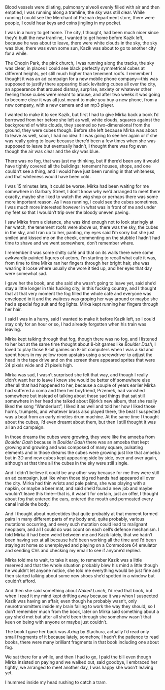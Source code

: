 Blood vessels were dilating, pulmonary alveoli evenly filled with air and then emptied, I was running along a tramline, the sky was still clear. While running I could see the Merchant of Poznań department store, there were people, I could hear keys and coins jingling in my pocket.

I was in a hurry to get home. The city, I thought, had been much nicer since they’d built the new tramline, I wanted to get home before Kazik left, because he was about to leave, there were white clouds in the sky, the sky was blue, there was even some sun, Kazik was about to go to another city for a while.

The Chopin Park, the pink church, I was running along the tracks, the sky was clear, in places I could see black perfectly symmetrical cubes at different heights, yet still much higher than tenement roofs. I remember I thought it was an ad campaign for a new mobile phone company—this was supposed to justify there appearing black levitating cubes all over the city, an appearance that aroused dismay, surprise, anxiety or whatever other feeling those cubes were meant to arouse, and after two weeks it was going to become clear it was all just meant to make you buy a new phone, from a new company, with a new camera and an mp3 player.

I wanted to make it to see Kazik, but first I had to give Mirka back a book I’d borrowed from her before she left as well, white clouds, squares against the background of white clouds, they seemed so two-dimensional from the ground, they were cubes though. Before she left because Mirka was about to leave as well, soon, I had no idea if I was going to see her again or if she was really going to leave because there’d been a few times when she was supposed to leave but eventually hadn’t, I thought there was fog even though the air was clear and the sky was blue.

There was no fog, that was just my thinking, but if there’d been any it would have tightly covered all the buildings: tenement houses, shops, and one couldn’t see a thing, and I would have just been running in that whiteness, and that whiteness would have been cold.

I was 15 minutes late, it could be worse, Mirka had been waiting for me somewhere in Garbary Street, I don’t know why we’d arranged to meet there exactly, maybe she liked to watch the wig shop or perhaps there was some more important reason. As I was running, I could see the cubes sometimes. I was much more interested however in what was in front of me and under my feet so that I wouldn’t trip over the bloody uneven paving.

I saw Mirka from a distance, she was kind enough not to look staringly at her watch, the tenement roofs were above us, there was the sky, the cubes in the sky, and I ran up to her, panting, my eyes said I’m sorry but she just smiled and kissed me on the cheek, commenting on the stubble I hadn’t had time to shave and we went somewhere, don’t remember where.

I remember it was some shitty café and that on its walls there were some awkwardly painted figures of actors, I’m starting to recall what café it was, from time to time Mirka ran her fingers through her bright hair, she was wearing it loose where usually she wore it tied up, and her eyes that day were somewhat sad.

I gave her the book, and she said she wasn’t going to leave yet, said she’d stay a little longer in this fucking city, in this fucking country, and I thought that at that very moment the fog filled the whole café and everyone was enveloped in it and the waitress was groping her way around or maybe she had a special fog suit and fog lights. Mirka kept running her fingers through her hair.

I said I was in a hurry, said I wanted to make it before Kazik left, so I could stay only for an hour or so, I had already forgotten when his train was leaving.

Mirka kept talking through that fog, though there was no fog, and I listened to her but at the same time thought about 8-bit games like _Boulder Dash_, I loved to play those 8-bit games on 8-bit computers when I was a kid and spent hours in my yellow room upstairs using a screwdriver to adjust the head in the tape drive and on the screen there appeared sprites that were 24 pixels wide and 21 pixels high.

Mirka was sad, I wasn’t surprised she felt that way, and though I really didn’t want her to leave I knew she would be better off somewhere else after all that had happened to her, because a couple of years earlier Mirka had suffered a coma and then her boyfriend, Przemek, had vanished somewhere but instead of talking about those sad things that sat still somewhere in her head she talked about Björk’s new album, that she really liked the song “Wanderlust”, I liked it as well and told her how I liked those horns, trumpets, and whatever brass also played there, the beat I suspected was a beat from an early nineties drum machine. At the same time I thought about the cubes, I’d even dreamt about them, but then I still thought it was all an ad campaign.

In those dreams the cubes were growing, they were like the amoeba from _Boulder Dash_ because in _Boulder Dash_ there was an amoeba that kept growing and growing and was composed of many square, pulsating elements and in those dreams the cubes were growing just like that amoeba but in 3D and new cubes kept appearing side by side, over and over again, although at that time all the cubes in the sky were still single.

And I didn’t believe it could be any other way because for me they were still an ad campaign, just like when those big red hands had appeared all over the city. Mirka had thin wrists and pale palms, she was playing with a napkin, or maybe a beer mat, and said she’d found a new job and maybe wouldn’t leave this time—that is, it wasn’t for certain, just an offer, I thought about fog that entered the ears, entered the mouth and permeated every canal inside the body.

And I thought about nucleotides that quite probably at that moment formed pairs in many different parts of my body and, quite probably, various mutations occurring, and every such mutation could lead to malignant neoplasm, and all I could do was count on each cell’s defence mechanism. I told Mirka it had been weird between me and Kazik lately, that we hadn’t been having sex at all because he’d been working all the time and I’d been staying at home so unemployed and playing on a Commodore 64 emulator and sending CVs and checking my email to see if anyone’d replied.

Mirka told me to wait, to take it easy, to remember Kazik was a little reserved and that the whole situation probably blew his mind a little though he wouldn’t let anyone notice, she told me everything would be just fine and then started talking about some new shoes she’d spotted in a window but couldn’t afford.

And then she said something about _Naked Lunch_, I’d read that book, but when I read it my mind kept drifting away because it was when I suspected Kazik was having an affair, even though he probably wasn’t, only neurotransmitters inside my brain failing to work the way they should, so I don’t remember much from the book, later on Mirka said something about a guy she’d met but after all she’d been through she somehow wasn’t that keen on being with anyone or maybe just couldn’t.

The book I gave her back was _Axing_ by Stachura, actually I’d read only small fragments of it because lately, somehow, I hadn’t the patience to read books, there were many brilliant fragments in that book including one about fog.

We sat there for a while, and then I had to go, I paid the bill even though Mirka insisted on paying and we walked out, said goodbye, I embraced her tightly, we arranged to meet another day, I was happy she wasn’t leaving yet.

I hummed inside my head rushing to catch a tram.